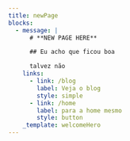 ```yaml
---
title: newPage
blocks:
  - message: |
      # **NEW PAGE HERE**

      ## Eu acho que ficou boa

      talvez não
    links:
      - link: /blog
        label: Veja o blog
        style: simple
      - link: /home
        label: para a home mesmo
        style: button
    _template: welcomeHero
---
```


